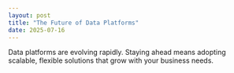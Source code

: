 ```yaml
---
layout: post
title: "The Future of Data Platforms"
date: 2025-07-16
---
```


Data platforms are evolving rapidly. Staying ahead means adopting scalable, flexible solutions that grow with your business needs.
